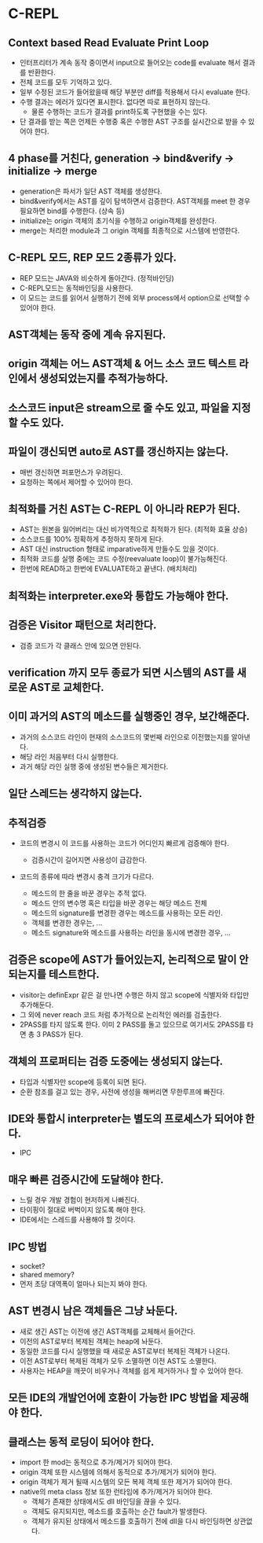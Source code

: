 # C-REPL

## Context based Read Evaluate Print Loop

* 인터프리터가 계속 동작 중이면서 input으로 들어오는 code를 evaluate 해서 결과를 반환한다.
* 전체 코드를 모두 기억하고 있다.
* 일부 수정된 코드가 들어왔을때 해당 부분만 diff를 적용해서 다시 evaluate 한다.
* 수행 결과는 에러가 있다면 표시한다. 없다면 따로 표현하지 않는다.
    * 물론 수행하는 코드가 결과를 print하도록 구현했을 수는 있다.
* 단 결과를 받는 쪽은 언제든 수행중 혹은 수행한 AST 구조를 실시간으로 받을 수 있어야 한다.

## 4 phase를 거친다, generation -> bind&verify -> initialize -> merge

* generation은 파서가 일단 AST 객체를 생성한다.
* bind&verify에서는 AST를 깊이 탐색하면서 검증한다. AST객체를 meet 한 경우 필요하면 bind를 수행한다. (상속 등)
* initialize는 origin 객체의 초기식을 수행하고 origin객체를 완성한다.
* merge는 처리한 module과 그 origin 객체를 최종적으로 시스템에 반영한다.

## C-REPL 모드, REP 모드 2종류가 있다.

* REP 모드는 JAVA와 비슷하게 돌아간다. (정적바인딩)
* C-REPL모드는 동적바인딩을 사용한다.
* 이 모드는 코드를 읽어서 실행하기 전에 외부 process에서 option으로 선택할 수 있어야 한다.

## AST객체는 동작 중에 계속 유지된다.

## origin 객체는 어느 AST객체 & 어느 소스 코드 텍스트 라인에서 생성되었는지를 추적가능하다.

## 소스코드 input은 stream으로 줄 수도 있고, 파일을 지정할 수도 있다.

## 파일이 갱신되면 auto로 AST를 갱신하지는 않는다.

* 매번 갱신하면 퍼포먼스가 우려된다.
* 요청하는 쪽에서 제어할 수 있어야 한다.

## 최적화를 거친 AST는 C-REPL 이 아니라 REP가 된다.

* AST는 원본을 잃어버리는 대신 비가역적으로 최적화가 된다. (최적화 효율 상승)
* 소스코드를 100% 정확하게 추정하지 못하게 된다.
* AST 대신 instruction 형태로 imparative하게 만들수도 있을 것이다.
* 최적화 코드를 실행 중에는 코드 수정(reevaluate loop)이 불가능해진다.
* 한번에 READ하고 한번에 EVALUATE하고 끝낸다. (배치처리)

## 최적화는 interpreter.exe와 통합도 가능해야 한다.

## 검증은 Visitor 패턴으로 처리한다.

* 검증 코드가 각 클래스 안에 있으면 안된다.

## verification 까지 모두 종료가 되면 시스템의 AST를 새로운 AST로 교체한다.

## 이미 과거의 AST의 메소드를 실행중인 경우, 보간해준다.

* 과거의 소스코드 라인이 현재의 소스코드의 몇번째 라인으로 이전했는지를 알아낸다.
* 해당 라인 처음부터 다시 실행한다.
* 과거 해당 라인 실행 중에 생성된 변수들은 제거한다.

## 일단 스레드는 생각하지 않는다.

## 추적검증

* 코드의 변경시 이 코드를 사용하는 코드가 어디인지 빠르게 검증해야 한다.
    * 검증시간이 길어지면 사용성이 급감한다.

* 코드의 종류에 따라 변경시 충격 크기가 다르다.
    * 메소드의 한 줄을 바꾼 경우는 추적 없다.
    * 메소드 안의 변수명 혹은 타입을 바꾼 경우는 해당 메소드 전체
    * 메소드의 signature를 변경한 경우는 메소드를 사용하는 모든 라인.
    * 객체를 변경한 경우는, ...
    * 메소드 signature와 메소드를 사용하는 라인을 동시에 변경한 경우, ...

## 검증은 scope에 AST가 들어있는지, 논리적으로 말이 안되는지를 테스트한다.

* visitor는 definExpr 같은 걸 만나면 수행은 하지 않고 scope에 식별자와 타입만 추가해둔다.
* 그 외에 never reach 코드 처럼 추가적으로 논리적인 에러를 검출한다.
* 2PASS를 타지 않도록 한다. 이미 2 PASS를 돌고 있으므로 여기서도 2PASS를 타면 총 3 PASS가 된다.

## 객체의 프로퍼티는 검증 도중에는 생성되지 않는다.

* 타입과 식별자만 scope에 등록이 되면 된다.
* 순환 참조를 걸고 있는 경우, 사전에 생성을 해버리면 무한루프에 빠진다.

## IDE와 통합시 interpreter는 별도의 프로세스가 되어야 한다.

* IPC

## 매우 빠른 검증시간에 도달해야 한다.

* 느릴 경우 개발 경험이 현저하게 나빠진다.
* 타이핑이 절대로 버벅이지 않도록 해야 한다.
* IDE에서는 스레드를 사용해야 할 것이다.

## IPC 방법

* socket?
* shared memory?
* 먼저 초당 대역폭이 얼마나 되는지 봐야 한다.

## AST 변경시 남은 객체들은 그냥 놔둔다.

* 새로 생긴 AST는 이전에 생긴 AST객체를 교체해서 들어간다.
* 이전의 AST로부터 복제된 객체는 heap에 놔둔다.
* 동일한 코드를 다시 실행했을 때 새로운 AST로부터 복제된 객체가 나온다.
* 이전 AST로부터 복제된 객체가 모두 소멸하면 이전 AST도 소멸한다.
* 사용자는 HEAP을 깨끗이 비우거나 객체를 쉽게 제거하거나 할 수 있어야 한다.

## 모든 IDE의 개발언어에 호환이 가능한 IPC 방법을 제공해야 한다.

## 클래스는 동적 로딩이 되어야 한다.

* import 한 mod는 동적으로 추가/제거가 되어야 한다.
* origin 객체 또한 시스템에 의해서 동적으로 추가/제거가 되어야 한다.
* origin 객체가 제거 될때 시스템의 모든 복제 객체 또한 제거가 되어야 한다.
* native의 meta class 정보 또한 런타임에 추가/제거가 되어야 한다.
    * 객체가 존재한 상태에서도 dll 바인딩을 끊을 수 있다.
    * 객체도 유지되지만, 메소드를 호출하는 순간 fault가 발생한다.
    * 객체가 유지된 상태에서 메소드를 호출하기 전에 dll을 다시 바인딩하면 상관없다.
